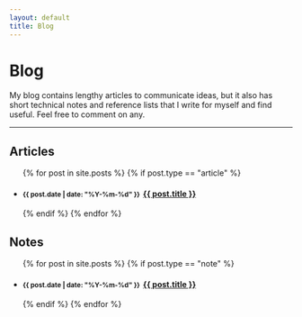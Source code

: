 ```yaml
---
layout: default
title: Blog
---
```


# Blog

My blog contains lengthy articles to communicate ideas, but it also has short technical notes and reference lists that I write for myself and find useful. Feel free to comment on any.

<div><hr></div>

## Articles

<div>
    <ul id="post-list">
        {% for post in site.posts %}
            {% if post.type == "article" %}
            <li id="post-list-item">
                <h4>
                <small>
                    {{ post.date | date: "%Y-%m-%d" }}&nbsp;
                </small>
                <a href="{{ post.url }}">{{ post.title }}</a>
                </h4>
            </li>
            {% endif %}
        {% endfor %}
    </ul>
</div>


## Notes

<div>
    <ul id="post-list">
        {% for post in site.posts %}
            {% if post.type == "note" %}
            <li id="post-list-item">
                <h4>
                <small>
                    {{ post.date | date: "%Y-%m-%d" }}&nbsp;
                </small>
                <a href="{{ post.url }}">{{ post.title }}</a>
                </h4>
            </li>
            {% endif %}
        {% endfor %}
    </ul>
</div>
